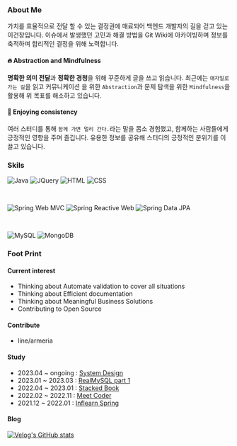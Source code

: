 
### About Me

가치를 효율적으로 전달 할 수 있는 결정권에 매료되어 백엔드 개발자의 길을 걷고 있는 이건창입니다. 이슈에서 발생했던 고민과 해결 방법을 Git Wiki에 아카이빙하며 정보를 축적하며 합리적인 결정을 위해 노력합니다.

#### 🔥 Abstraction and Mindfulness

**명확한 의미 전달**과 **정확한 경청**을 위해 꾸준하게 글을 쓰고 읽습니다. 최근에는 `애자일로 가는 길`을 읽고 커뮤니케이션 을 위한 `Abstraction`과 문제 탐색을 위한 `Mindfulness`을 활용해 위 목표를 해소하고 있습니다.

#### 🙏 Enjoying consistency

여러 스터디를 통해 `함께 가면 멀리 간다.`라는 말을 몸소 경험했고, 함께하는 사람들에게 긍정적인 영향을 주며 즐깁니다. 유용한 정보를 공유해 스터디의 긍정적인 분위기를 이끌고 있습니다.

### Skils

![Java](https://img.shields.io/badge/Java-ED8B00?style=for-the-badge&logo=openjdk&logoColor=white)
![JQuery](https://img.shields.io/badge/jQuery-0769AD?style=for-the-badge&logo=jquery&logoColor=white)
![HTML](https://img.shields.io/badge/HTML-239120?style=for-the-badge&logo=html5&logoColor=white)
![CSS](https://img.shields.io/badge/CSS-239120?&style=for-the-badge&logo=css3&logoColor=white)

<br>

![Spring Web MVC](https://img.shields.io/badge/Spring%20Web%20MVC-6DB33F?style=for-the-badge&logo=spring&logoColor=white)
![Spring Reactive Web](https://img.shields.io/badge/Spring%20Reactive%20Web-6DB33F?style=for-the-badge&logo=spring&logoColor=white)
![Spring Data JPA](https://img.shields.io/badge/Spring%20Data%20JPA-6DB33F?style=for-the-badge&logo=spring&logoColor=white)

<br>

![MySQL](https://img.shields.io/badge/MySQL-00000F?style=for-the-badge&logo=mysql&logoColor=white)
![MongoDB](https://img.shields.io/badge/MongoDB-4EA94B?style=for-the-badge&logo=mongodb&logoColor=white)



### Foot Print

#### Current interest

- Thinking about Automate validation to cover all situations
- Thinking about Efficient documentation
- Thinking about Meaningful Business Solutions
- Contributing to Open Source

#### Contribute

- line/armeria

#### Study

- 2023.04 ~ ongoing  : [System Design](https://github.com/this-is-spear/system-design-interview/wiki)
- 2023.01 ~ 2023.03 : [RealMySQL part 1](https://www.craft.do/s/tLDOBpVJGDv8XM)
- 2022.04 ~ 2023.01 : [Stacked Book](https://github.com/Stacked-Book)
- 2022.02 ~ 2022.11 : [Meet Coder](https://github.com/Meet-Coder-Study/posting-review/pulls?q=is%3Apr+author%3Athis-is-spear+is%3Aclosed+)
- 2021.12 ~ 2022.01 : [Inflearn Spring](https://www.craft.do/s/dxzyRZGaX0ayiB)

#### Blog

[![Velog's GitHub stats](https://velog-readme-stats.vercel.app/api/list?name=this-is-spear)](https://velog.io/@this-is-spear) 

